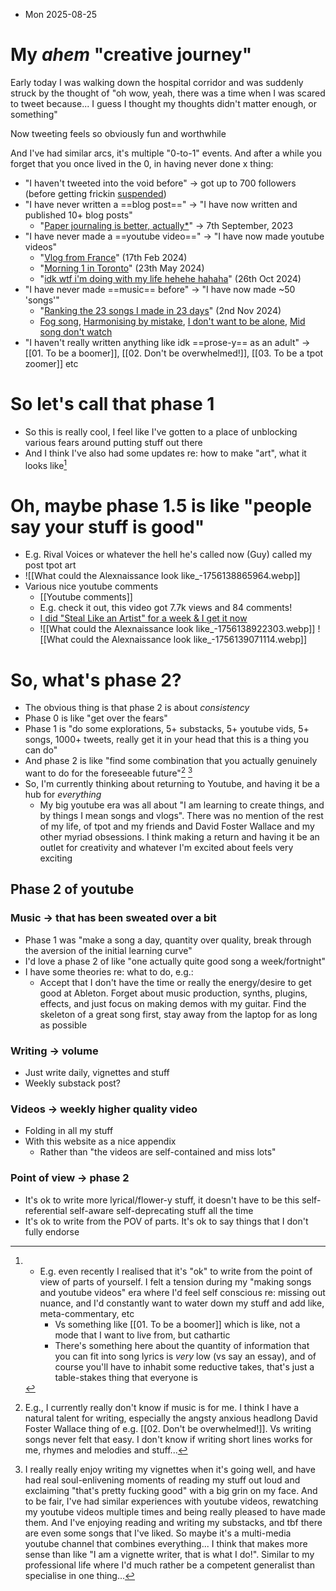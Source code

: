 - Mon 2025-08-25
# My *ahem* "creative journey"

Early today I was walking down the hospital corridor and was suddenly struck by the thought of "oh wow, yeah, there was a time when I was scared to tweet because... I guess I thought my thoughts didn't matter enough, or something"

Now tweeting feels so obviously fun and worthwhile

And I've had similar arcs, it's multiple "0-to-1" events. And after a while you forget that you once lived in the 0, in having never done x thing:
- "I haven't tweeted into the void before" → got up to 700 followers (before getting frickin [suspended](https://substack.com/home/post/p-145712748))
- "I have never written a ==blog post==" → "I have now written and published 10+ blog posts" 
	- "[Paper journaling is better, actually*](https://alexislearning.substack.com/p/paper-journaling-is-better-actually)" → 7th September, 2023
- "I have never made a ==youtube video==" → "I have now made youtube videos"
	- "[Vlog from France](https://www.youtube.com/watch?v=jVj4atzGWzA)" (17th Feb 2024)
	- "[Morning 1 in Toronto](https://www.youtube.com/watch?v=0koKj6EvATg)" (23th May 2024)
	- "[idk wtf i'm doing with my life hehehe hahaha](https://www.youtube.com/watch?v=XXpL2r7luxQ)" (26th Oct 2024)
- "I have never made ==music== before" → "I have now made ~50 'songs'"
	- "[Ranking the 23 songs I made in 23 days](https://www.youtube.com/watch?v=YGNxfy_3RVI&t=1s)" (2nd Nov 2024)
	- [Fog song](https://www.youtube.com/watch?v=KBFH-MEDuyQ), [Harmonising by mistake](https://www.youtube.com/watch?v=pvD2Lq1Xvvg), [I don't want to be alone](https://www.youtube.com/watch?v=zGccVHbyYrY), [Mid song don't watch](https://www.youtube.com/watch?v=q9ahAfMKqU0)
- "I haven't really written anything like idk ==prose-y== as an adult" → [[01. To be a boomer]], [[02. Don't be overwhelmed!]], [[03. To be a tpot zoomer]] etc

# So let's call that phase 1
- So this is really cool, I feel like I've gotten to a place of unblocking various fears around putting stuff out there
- And I think I've also had some updates re: how to make "art", what it looks like[^1]
# Oh, maybe phase 1.5 is like "people say your stuff is good"
- E.g. Rival Voices or whatever the hell he's called now (Guy) called my post tpot art
- ![[What could the Alexnaissance look like_-1756138865964.webp]]
- Various nice youtube comments
	- [[Youtube comments]]
	- E.g. check it out, this video got 7.7k views and 84 comments!
	- [I did "Steal Like an Artist" for a week & I get it now](https://www.youtube.com/watch?v=bukMESdhZ_U)
	- ![[What could the Alexnaissance look like_-1756138922303.webp]] 
	![[What could the Alexnaissance look like_-1756139071114.webp]]
# So, what's phase 2? 
- The obvious thing is that phase 2 is about *consistency*
- Phase 0 is like "get over the fears"
- Phase 1 is "do some explorations, 5+ substacks, 5+ youtube vids, 5+ songs, 1000+ tweets, really get it in your head that this is a thing you can do"
- And phase 2 is like "find some combination that you actually genuinely want to do for the foreseeable future"[^2] [^3]
- So, I'm currently thinking about returning to Youtube, and having it be a hub for *everything*
	- My big youtube era was all about "I am learning to create things, and by things I mean songs and vlogs". There was no mention of the rest of my life, of tpot and my friends and David Foster Wallace and my other myriad obsessions. I think making a return and having it be an outlet for creativity and whatever I'm excited about feels very exciting
## Phase 2 of youtube
### Music → that has been sweated over a bit
- Phase 1 was "make a song a day, quantity over quality, break through the aversion of the initial learning curve"
- I'd love a phase 2 of like "one actually quite good song a week/fortnight"
- I have some theories re: what to do, e.g.:
	- Accept that I don't have the time or really the energy/desire to get good at Ableton. Forget about music production, synths, plugins, effects, and just focus on making demos with my guitar. Find the skeleton of a great song first, stay away from the laptop for as long as possible
### Writing → volume
- Just write daily, vignettes and stuff
- Weekly substack post?
### Videos → weekly higher quality video
- Folding in all my stuff
- With this website as a nice appendix
	- Rather than "the videos are self-contained and miss lots"
### Point of view → phase 2
- It's ok to write more lyrical/flower-y stuff, it doesn't have to be this self-referential self-aware self-deprecating stuff all the time
- It's ok to write from the POV of parts. It's ok to say things that I don't fully endorse


[^1]: - E.g. even recently I realised that it's "ok" to write from the point of view of parts of yourself. I felt a tension during my "making songs and youtube videos" era where I'd feel self conscious re: missing out nuance, and I'd constantly want to water down my stuff and add like, meta-commentary, etc
		- Vs something like [[01. To be a boomer]] which is like, not a mode that I want to live from, but cathartic
		- There's something here about the quantity of information that you can fit into song lyrics is *very* low (vs say an essay), and of course you'll have to inhabit some reductive takes, that's just a table-stakes thing that everyone is

[^2]: E.g., I currently really don't know if music is for me. I think I have a natural talent for writing, especially the angsty anxious headlong David Foster Wallace thing of e.g. [[02. Don't be overwhelmed!]]. Vs writing songs never felt that easy. I don't know if writing short lines works for me, rhymes and melodies and stuff...

[^3]: I really really enjoy writing my vignettes when it's going well, and have had real soul-enlivening moments of reading my stuff out loud and exclaiming "that's pretty fucking good" with a big grin on my face. And to be fair, I've had similar experiences with youtube videos, rewatching my youtube videos multiple times and being really pleased to have made them. And I've enjoying reading and writing my substacks, and tbf there are even some songs that I've liked. So maybe it's a multi-media youtube channel that combines everything... I think that makes more sense than like "I am a vignette writer, that is what I do!". Similar to my professional life where I'd much rather be a competent generalist than specialise in one thing...

